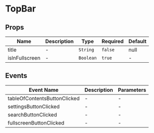 # TopBar

## Props

<!-- @vuese:TopBar:props:start -->
|Name|Description|Type|Required|Default|
|---|---|---|---|---|
|title|-|`String`|`false`|null|
|isInFullscreen|-|`Boolean`|`true`|-|

<!-- @vuese:TopBar:props:end -->


## Events

<!-- @vuese:TopBar:events:start -->
|Event Name|Description|Parameters|
|---|---|---|
|tableOfContentsButtonClicked|-|-|
|settingsButtonClicked|-|-|
|searchButtonClicked|-|-|
|fullscreenButtonClicked|-|-|

<!-- @vuese:TopBar:events:end -->
